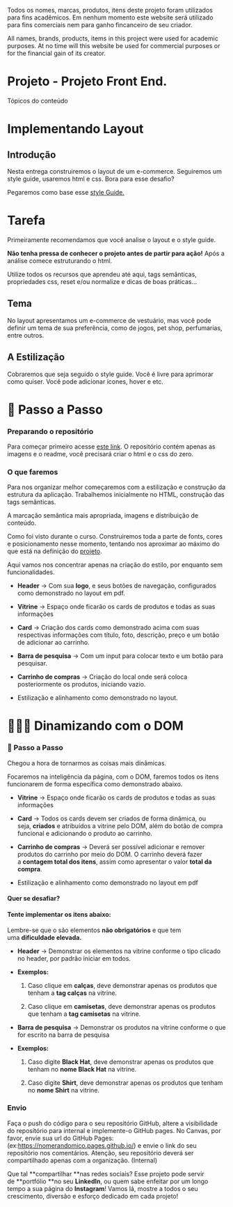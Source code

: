 Todos os nomes, marcas, produtos, itens deste projeto foram utilizados para fins acadêmicos. Em nenhum momento este website será utilizado para fins comerciais nem para ganho fincanceiro de seu criador.

All names, brands, products, items in this project were used for academic purposes. At no time will this website be used for commercial purposes or for the financial gain of its creator.

Projeto - Projeto Front End.
============================

Tópicos do conteúdo

Implementando Layout
====================

Introdução
----------

Nesta entrega construiremos o layout de um e-commerce. Seguiremos um style guide, usaremos html e css. Bora para esse desafio?

Pegaremos como base esse [style Guide.](https://drive.google.com/file/d/1HY46YPKsOQAXj9Wj76tcLKE8K2oV9xv_/view?usp=sharing)

Tarefa
======

Primeiramente recomendamos que você analise o layout e o style guide.

**Não tenha pressa de conhecer o projeto antes de partir para ação!** Após a análise comece estruturando o html.

Utilize todos os recursos que aprendeu até aqui, tags semânticas, propriedades css, reset e/ou normalize e dicas de boas práticas...

Tema
----

No layout apresentamos um e-commerce de vestuário, mas você pode definir um tema de sua preferência, como de jogos, pet shop, perfumarias, entre outros.

A Estilização
-------------

Cobraremos que seja seguido o style guide. Você é livre para aprimorar como quiser. Você pode adicionar ícones, hover e etc.

🐣 Passo a Passo
================

### Preparando o repositório

Para começar primeiro acesse [este link](https://classroom.github.com/a/QZo1QBEL). O repositório contém apenas as imagens e o readme, você precisará criar o html e o css do zero.

### O que faremos

Para nos organizar melhor começaremos com a estilização e construção da estrutura da aplicação. Trabalhemos inicialmente no HTML, construção das tags semânticas.

A marcação semântica mais apropriada, imagens e distribuição de conteúdo.

Como foi visto durante o curso. Construiremos toda a parte de fonts, cores e posicionamento nesse momento, tentando nos aproximar ao máximo do que está na definição do [projeto](https://drive.google.com/file/d/1HY46YPKsOQAXj9Wj76tcLKE8K2oV9xv_/view?usp=sharing).

Aqui vamos nos concentrar apenas na criação do estilo, por enquanto sem funcionalidades.

-   **Header** → Com sua **logo**, e seus botões de navegação, configurados como demonstrado no layout em pdf.

-   **Vitrine** → Espaço onde ficarão os cards de produtos e todas as suas informações

-   **Card** → Criação dos cards como demonstrado acima com suas respectivas informações com título, foto, descrição, preço e um botão de adicionar ao carrinho.

-   **Barra de pesquisa** → Com um input para colocar texto e um botão para pesquisar.

-   **Carrinho de compras** → Criação do local onde será coloca posteriormente os produtos, iniciando vazio.

-   Estilização e alinhamento como demonstrado no layout.

👨🏿‍💻 Dinamizando com o DOM
=============================

### 🐣 Passo a Passo

Chegou a hora de tornarmos as coisas mais dinâmicas.

Focaremos na inteligência da página, com o DOM, faremos todos os itens funcionarem de forma específica como demonstrado abaixo.

-   **Vitrine** → Espaço onde ficarão os cards de produtos e todas as suas informações

-   **Card** → Todos os cards devem ser criados de forma dinâmica, ou seja, **criados** e atribuídos a vitrine pelo DOM, além do botão de compra funcional e adicionando o produto ao carrinho.

-   **Carrinho de compras** → Deverá ser possível adicionar e remover produtos do carrinho por meio do DOM. O carrinho deverá fazer a **contagem total dos itens**, assim como apresentar o valor **total da compra**.

-   Estilização e alinhamento como demonstrado no layout em pdf

#### Quer se desafiar?

#### **Tente implementar os itens abaixo:**

Lembre-se que o são elementos **não obrigatórios** e que tem uma **dificuldade elevada.**

-   **Header** → Demonstrar os elementos na vitrine conforme o tipo clicado no header, por padrão iniciar em todos.

-   **Exemplos:**

    1.  Caso clique em **calças**, deve demonstrar apenas os produtos que tenham a **tag calças** na vitrine.

    2.  Caso clique em **camisetas**, deve demonstrar apenas os produtos que tenham a **tag camisetas** na vitrine.

-   **Barra de pesquisa** → Demonstrar os produtos na vitrine conforme o que for escrito na barra de pesquisa

-   **Exemplos:**

    1.  Caso digite **Black Hat**, deve demonstrar apenas os produtos que tenham no **nome Black Hat** na vitrine.

    2.  Caso digite **Shirt**, deve demonstrar apenas os produtos que tenham no **nome Shirt** na vitrine.

### Envio

Faça o push do código para o seu repositório GitHub, altere a visibilidade do repositório para internal e implemente-o GitHub pages. No Canvas, por favor, envie sua url do GitHub Pages: (ex:https://nomerandomico.pages.github.io/) e envie o link do seu repositório nos comentários. Atenção, seu repositório deverá ser compartilhado apenas com a organização. (Internal)

Que tal **compartilhar **nas redes sociais? Esse projeto pode servir de **portfólio **no seu **LinkedIn**, ou quem sabe enfeitar por um longo tempo a sua página do **Instagram**! Vamos lá, mostre a todos o seu crescimento, diversão e esforço dedicado em cada projeto!
